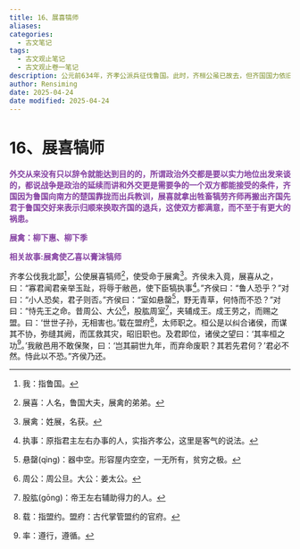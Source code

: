 ```yaml
---
title: 16、展喜犒师
aliases: 
categories:
  - 古文笔记
tags:
  - 古文观止笔记
  - 古文观止卷一笔记
description: 公元前634年，齐孝公派兵征伐鲁国。此时，齐桓公虽已故去，但齐国国力依旧不容小觑。鲁国害怕齐国，就派大臣展喜作为使者去犒劳齐师，说退齐孝公。展喜不辱使命，成功解了鲁国之围。
author: Rensiming
date: 2025-04-24
date modified: 2025-04-24
---
```


# 16、展喜犒师

<span style="color: #843fa1;">**外交从来没有只以辞令就能达到目的的，所谓政治外交都是要以实力地位出发来谈的，都说战争是政治的延续而讲和外交更是需要争的一个双方都能接受的条件，齐国因为鲁国向南方的楚国靠拢而出兵教训，展喜就拿出牲畜犒劳齐师再搬出齐国先君于鲁国交好来表示归顺来换取齐国的退兵，这使双方都满意，而不至于有更大的祸患。**</span>

<span style="color: #843fa1;">**展禽：柳下惠、柳下季**</span>

<span style="color: #843fa1;">**相关故事:展禽使乙喜以膏沫犒师**</span>

齐孝公伐我北鄙[^1]，公使展喜犒师[^2]，使受命于展禽[^3]。齐侯未入竟，展喜从之，曰：“寡君闻君亲举玉趾，将辱于敝邑，使下臣犒执事[^4]。”齐侯曰：“鲁人恐乎？”对曰：“小人恐矣，君子则否。”齐侯曰：“室如悬罄[^5]，野无青草，何恃而不恐？”对曰：“恃先王之命。昔周公、大公[^6]，股肱周室[^7]，夹辅成王。成王劳之，而赐之盟。曰：‘世世子孙，无相害也。’载在盟府[^8]，太师职之。桓公是以纠合诸侯，而谋其不协，弥缝其阙，而匡救其灾，昭旧职也。及君即位，诸侯之望曰：‘其率桓之功[^9]。’我敝邑用不敢保聚，曰：‘岂其嗣世九年，而弃命废职？其若先君何？’君必不然。恃此以不恐。”齐侯乃还。

[^1]:我：指鲁国。

[^2]:展喜：人名，鲁国大夫，展禽的弟弟。

[^3]:展禽：姓展，名获。

[^4]:执事：原指君主左右办事的人，实指齐孝公，这里是客气的说法。

[^5]:悬罄(qìnɡ)：器中空。形容屋内空空，一无所有，贫穷之极。

[^6]:周公：周公旦。大公：姜太公。

[^7]:股肱(ɡōnɡ)：帝王左右辅助得力的人。

[^8]:载：指盟约。盟府：古代掌管盟约的官府。

[^9]:率：遵行，遵循。
